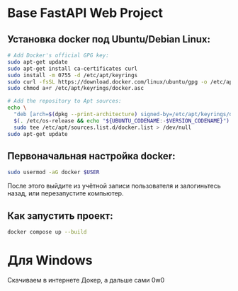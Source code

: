 # Base FastAPI Web Project
## Установка docker под Ubuntu/Debian Linux:
```sh
# Add Docker's official GPG key:
sudo apt-get update
sudo apt-get install ca-certificates curl
sudo install -m 0755 -d /etc/apt/keyrings
sudo curl -fsSL https://download.docker.com/linux/ubuntu/gpg -o /etc/apt/keyrings/docker.asc
sudo chmod a+r /etc/apt/keyrings/docker.asc

# Add the repository to Apt sources:
echo \
  "deb [arch=$(dpkg --print-architecture) signed-by=/etc/apt/keyrings/docker.asc] https://download.docker.com/linux/ubuntu \
  $(. /etc/os-release && echo "${UBUNTU_CODENAME:-$VERSION_CODENAME}") stable" | \
  sudo tee /etc/apt/sources.list.d/docker.list > /dev/null
sudo apt-get update
```

## Первоначальная настройка docker:
```sh
sudo usermod -aG docker $USER
```
После этого выйдите из учётной записи пользователя и залогиньтесь назад, или перезапустите компьютер.


## Как запустить проект:
```sh
docker compose up --build
```

# Для Windows
Скачиваем в интернете Докер, а дальше сами 0w0 
